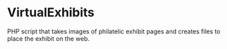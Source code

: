 # VirtualExhibits
PHP script that takes images of philatelic exhibit pages and creates files to place the exhibit on the web.
